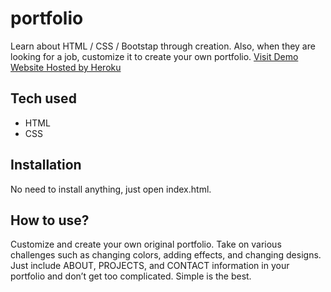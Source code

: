 # portfolio
 Learn about HTML / CSS / Bootstap through creation. Also, when they are looking for a job, customize it to create your own portfolio.
[Visit Demo Website Hosted by Heroku](https://portfolio-rupesh.herokuapp.com/)


## Tech used
* HTML
* CSS


## Installation
No need to install anything, just open index.html.

## How to use?
Customize and create your own original portfolio. Take on various challenges such as changing colors, adding effects, and changing designs. Just include ABOUT, PROJECTS, and CONTACT information in your portfolio and don’t get too complicated. Simple is the best.
